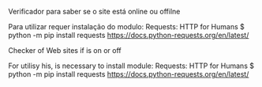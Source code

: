 Verificador para saber se o site está online ou offilne

Para utilizar requer instalação do modulo: Requests: HTTP for Humans
$ python -m pip install requests
https://docs.python-requests.org/en/latest/

Checker of Web sites if is on or off

For utilisy his, is necessary to install module: Requests: HTTP for Humans
$ python -m pip install requests
https://docs.python-requests.org/en/latest/
